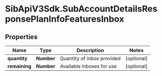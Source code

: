 # SibApiV3Sdk.SubAccountDetailsResponsePlanInfoFeaturesInbox

## Properties
Name | Type | Description | Notes
------------ | ------------- | ------------- | -------------
**quantity** | **Number** | Quantity of inbox provided | [optional] 
**remaining** | **Number** | Available inboxes for use | [optional] 


